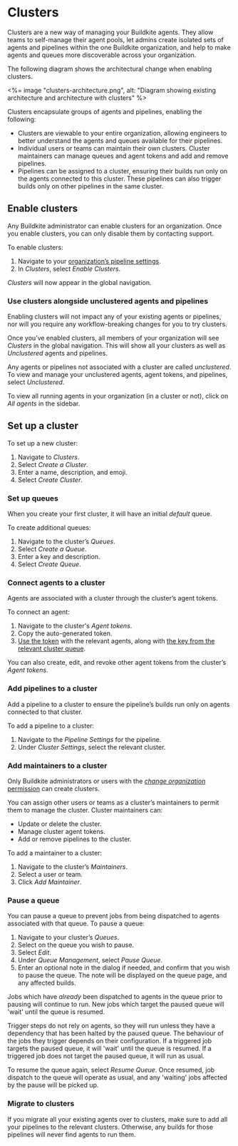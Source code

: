 # Clusters

Clusters are a new way of managing your Buildkite agents. They allow teams to self-manage their agent pools, let admins create isolated sets of agents and pipelines within the one Buildkite organization, and help to make agents and queues more discoverable across your organization.

The following diagram shows the architectural change when enabling clusters.

<%= image "clusters-architecture.png", alt: "Diagram showing existing architecture and architecture with clusters" %>

Clusters encapsulate groups of agents and pipelines, enabling the following:

* Clusters are viewable to your entire organization, allowing engineers to better understand the agents and queues available for their pipelines.
* Individual users or teams can maintain their own clusters. Cluster maintainers can manage queues and agent tokens and add and remove pipelines.
* Pipelines can be assigned to a cluster, ensuring their builds run only on the agents connected to this cluster. These pipelines can also trigger builds only on other pipelines in the same cluster.

## Enable clusters

Any Buildkite administrator can enable clusters for an organization. Once you enable clusters, you can only disable them by contacting support.

To enable clusters:

1. Navigate to your [organization’s pipeline settings](https://buildkite.com/organizations/~/pipeline-settings).
1. In _Clusters_, select _Enable Clusters_.

_Clusters_ will now appear in the global navigation.

### Use clusters alongside unclustered agents and pipelines

Enabling clusters will not impact any of your existing agents or pipelines, nor will you require any workflow-breaking changes for you to try clusters.

Once you’ve enabled clusters, all members of your organization will see _Clusters_ in the global navigation. This will show all your clusters as well as _Unclustered_ agents and pipelines.

Any agents or pipelines not associated with a cluster are called _unclustered_. To view and manage your unclustered agents, agent tokens, and pipelines, select _Unclustered_.

To view all running agents in your organization (in a cluster or not), click on _All agents_ in the sidebar.

## Set up a cluster

To set up a new cluster:

1. Navigate to _Clusters_.
1. Select _Create a Cluster_.
1. Enter a name, description, and emoji.
1. Select _Create Cluster_.

### Set up queues

When you create your first cluster, it will have an initial _default_ queue.

To create additional queues:

1. Navigate to the cluster’s _Queues_.
1. Select _Create a Queue_.
1. Enter a key and description.
1. Select _Create Queue_.

### Connect agents to a cluster

Agents are associated with a cluster through the cluster’s agent tokens.

To connect an agent:

1. Navigate to the cluster's _Agent tokens_.
1. Copy the auto-generated token.
1. [Use the token](/docs/agent/v3/tokens#using-and-storing-tokens) with the relevant agents, along with [the key from the relevant cluster queue](/docs/agent/v3/queues#setting-an-agents-queue).

You can also create, edit, and revoke other agent tokens from the cluster’s _Agent tokens_.

### Add pipelines to a cluster

Add a pipeline to a cluster to ensure the pipeline’s builds run only on agents connected to that cluster.

To add a pipeline to a cluster:

1. Navigate to the _Pipeline Settings_ for the pipeline.
1. Under _Cluster Settings_, select the relevant cluster.

### Add maintainers to a cluster

Only Buildkite administrators or users with the [_change organization_ permission](/docs/pipelines/permissions) can create clusters.

You can assign other users or teams as a cluster’s maintainers to permit them to manage the cluster. Cluster maintainers can:

* Update or delete the cluster.
* Manage cluster agent tokens.
* Add or remove pipelines to the cluster.

To add a maintainer to a cluster:

1. Navigate to the cluster’s _Maintainers_.
1. Select a user or team.
1. Click _Add Maintainer_.

### Pause a queue

You can pause a queue to prevent jobs from being dispatched to agents associated with that queue.
To pause a queue:

1. Navigate to your cluster’s _Queues_.
1. Select on the queue you wish to pause.
1. Select _Edit_.
1. Under _Queue Management_, select _Pause Queue_.
1. Enter an optional note in the dialog if needed, and confirm that you wish to pause the queue. The note will be displayed on the queue page, and any affected builds.

Jobs which have _already_ been dispatched to agents in the queue prior to pausing will continue to run. New jobs which target the paused queue will 'wait' until the queue is resumed.

Trigger steps do not rely on agents, so they will run unless they have a dependency that has been halted by the paused queue. The behaviour of the jobs they trigger depends on their configuration. If a triggered job targets the paused queue, it will 'wait' until the queue is resumed. If a triggered job does not target the paused queue, it will run as usual.

To resume the queue again, select _Resume Queue_. Once resumed, job dispatch to the queue will operate as usual, and any 'waiting' jobs affected by the pause will be picked up.

### Migrate to clusters

If you migrate all your existing agents over to clusters, make sure to add all your pipelines to the relevant clusters. Otherwise, any builds for those pipelines will never find agents to run them.
